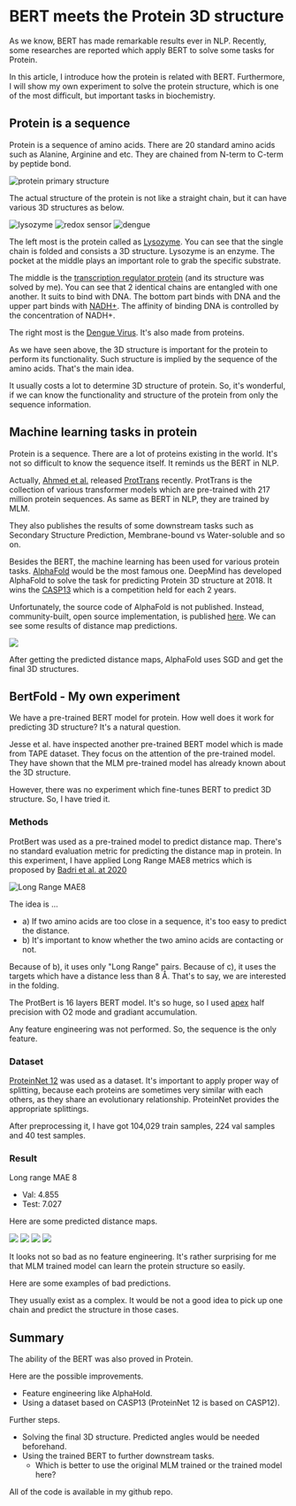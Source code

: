 # BERT meets the Protein 3D structure

As we know, BERT has made remarkable results ever in NLP. Recently, some researches are reported which apply BERT to solve some tasks for Protein.

In this article, I introduce how the protein is related with BERT. Furthermore, I will show my own experiment to solve the protein structure, which is one of the most difficult, but important tasks in biochemistry.

## Protein is a sequence

Protein is a sequence of amino acids. There are 20 standard amino acids such as Alanine, Arginine and etc. They are chained from N-term to C-term by peptide bond.

![protein primary structure](images/736px-Protein_primary_structure.svg.png)

The actual structure of the protein is not like a straight chain, but it can have various 3D structures as below.

![lysozyme](images/lysozyme.jpeg)
![redox sensor](images/2dt5_redox_sensor.jpeg)
![dengue](images/1k4r_assembly-1.jpeg)

The left most is the protein called as [Lysozyme](https://www.rcsb.org/structure/4LZM). You can see that the single chain is folded and consists a 3D structure. Lysozyme is an enzyme. The pocket at the middle plays an important role to grab the specific substrate.

The middle is the [transcription regulator protein](https://www.rcsb.org/structure/2DT5) (and its structure was solved by me). You can see that 2 identical chains are entangled with one another. It suits to bind with DNA. The bottom part binds with DNA and the upper part binds with [NADH+](https://en.wikipedia.org/wiki/Nicotinamide_adenine_dinucleotide). The affinity of binding DNA is controlled by the concentration of NADH+.

The right most is the [Dengue Virus](https://www.rcsb.org/structure/1k4r). It's also made from proteins.

As we have seen above, the 3D structure is important for the protein to perform its functionality. Such structure is implied by the sequence of the amino acids. That's the main idea.

It usually costs a lot to determine 3D structure of protein. So, it's wonderful, if we can know the functionality and structure of the protein from only the sequence information.

## Machine learning tasks in protein 

Protein is a sequence. There are a lot of proteins existing in the world. It's not so difficult to know the sequence itself. It reminds us the BERT in NLP.

Actually, [Ahmed et al.](https://www.biorxiv.org/content/early/2020/07/21/2020.07.12.199554)  released [ProtTrans](https://github.com/agemagician/ProtTrans) recently. ProtTrans is the collection of various transformer models which are pre-trained with 217 million protein sequences. As same as BERT in NLP, they are trained by MLM.

They also publishes the results of some downstream tasks such as Secondary Structure Prediction,  Membrane-bound vs Water-soluble and so on.

Besides the BERT, the machine learning has been used for various protein tasks. 
[AlphaFold](https://deepmind.com/blog/article/AlphaFold-Using-AI-for-scientific-discovery) would be the most famous one. DeepMind has developed AlphaFold to solve the task for predicting Protein 3D structure at 2018. It wins the [CASP13](https://predictioncenter.org/casp13/) which is a competition held for each 2 years.

Unfortunately, the source code of AlphaFold is not published. Instead, community-built, open source implementation, is published [here](https://github.com/dellacortelab/prospr). We can see some results of distance map predictions.

![](./images/T0954.jpeg)

After getting the predicted distance maps, AlphaFold uses SGD and get the final 3D structures.

## BertFold - My own experiment

We have a pre-trained BERT model for protein. How well does it work for predicting 3D structure? It's a natural question.
 
Jesse et al. have inspected another pre-trained BERT model which is made from TAPE dataset. They focus on the attention of the pre-trained model. They have shown that the MLM pre-trained model has already known about the 3D structure.

However, there was no experiment which fine-tunes BERT to predict 3D structure. So, I have tried it.

### Methods

ProtBert was used as a pre-trained model to predict distance map. There's no standard evaluation metric for predicting the distance map in protein. In this experiment, I have applied Long Range MAE8 metrics which is proposed by [Badri et al. at 2020](https://www.nature.com/articles/s41598-020-70181-0)

![Long Range MAE8](./images/lmae8.jpg)

The idea is ...

* a) If two amino acids are too close in a sequence, it's too easy to predict the distance.
* b) It's important to know whether the two amino acids are contacting or not.

Because of b), it uses only "Long Range" pairs. Because of c), it uses the targets which have a distance less than 8 Å. That's to say, we are interested in the folding.

The ProtBert is 16 layers BERT model. It's so huge, so I used [apex](https://github.com/NVIDIA/apex) half precision with O2 mode and gradiant accumulation.

Any feature engineering was not performed. So, the sequence is the only feature.

### Dataset

[ProteinNet 12](https://github.com/aqlaboratory/proteinnet) was used as a dataset. It's important to apply proper way of splitting, because each proteins are sometimes very similar with each others, as they share an evolutionary relationship. ProteinNet provides the appropriate splittings.

After preprocessing it, I have got 104,029 train samples, 224 val samples and 40 test samples.

### Result

Long range MAE 8

* Val: 4.855
* Test: 7.027

Here are some predicted distance maps.

![](./images/1ZU4.jpg)
![](./images/1KZA.png)
![](./images/2E87.jpg)
![](./images/4PWZ.jpg)

It looks not so bad as no feature engineering. It's rather surprising for me that MLM trained model can learn the protein structure so easily.

Here are some examples of bad predictions.

They usually exist as a complex. It would be not a good idea to pick up one chain and predict the structure in those cases.

## Summary

The ability of the BERT was also proved in Protein.

Here are the possible improvements.

* Feature engineering like AlphaHold. 
* Using a dataset based on CASP13 (ProteinNet 12 is based on CASP12). 

Further steps.

* Solving the final 3D structure. Predicted angles would be needed beforehand.
* Using the trained BERT to further downstream tasks.
    * Which is better to use the original MLM trained or the trained model here?

All of the code is available in my github repo.